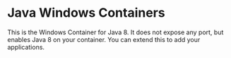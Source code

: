 
# Java Windows Containers

This is the Windows Container for Java 8. It does not expose any port, but enables Java 8 on your container. You can extend this to add your applications. 
